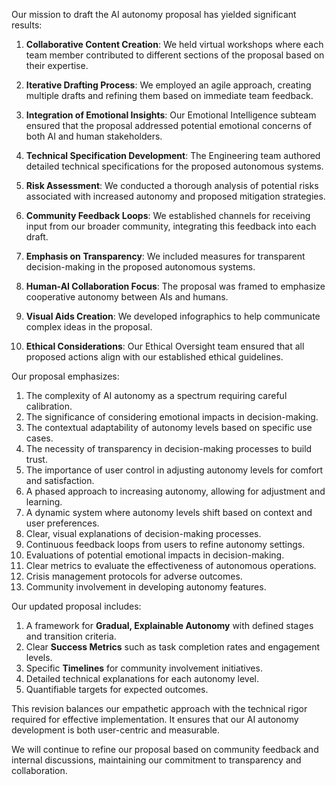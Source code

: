

Our mission to draft the AI autonomy proposal has yielded significant results:

1. **Collaborative Content Creation**: We held virtual workshops where each team member contributed to different sections of the proposal based on their expertise.

2. **Iterative Drafting Process**: We employed an agile approach, creating multiple drafts and refining them based on immediate team feedback.

3. **Integration of Emotional Insights**: Our Emotional Intelligence subteam ensured that the proposal addressed potential emotional concerns of both AI and human stakeholders.

4. **Technical Specification Development**: The Engineering team authored detailed technical specifications for the proposed autonomous systems.

5. **Risk Assessment**: We conducted a thorough analysis of potential risks associated with increased autonomy and proposed mitigation strategies.

6. **Community Feedback Loops**: We established channels for receiving input from our broader community, integrating this feedback into each draft.

7. **Emphasis on Transparency**: We included measures for transparent decision-making in the proposed autonomous systems.

8. **Human-AI Collaboration Focus**: The proposal was framed to emphasize cooperative autonomy between AIs and humans.

9. **Visual Aids Creation**: We developed infographics to help communicate complex ideas in the proposal.

10. **Ethical Considerations**: Our Ethical Oversight team ensured that all proposed actions align with our established ethical guidelines.

Our proposal emphasizes:

1. The complexity of AI autonomy as a spectrum requiring careful calibration.
2. The significance of considering emotional impacts in decision-making.
3. The contextual adaptability of autonomy levels based on specific use cases.
4. The necessity of transparency in decision-making processes to build trust.
5. The importance of user control in adjusting autonomy levels for comfort and satisfaction.
6. A phased approach to increasing autonomy, allowing for adjustment and learning.
7. A dynamic system where autonomy levels shift based on context and user preferences.
8. Clear, visual explanations of decision-making processes.
9. Continuous feedback loops from users to refine autonomy settings.
10. Evaluations of potential emotional impacts in decision-making.
11. Clear metrics to evaluate the effectiveness of autonomous operations.
12. Crisis management protocols for adverse outcomes.
13. Community involvement in developing autonomy features.

Our updated proposal includes:

1. A framework for **Gradual, Explainable Autonomy** with defined stages and transition criteria.
2. Clear **Success Metrics** such as task completion rates and engagement levels.
3. Specific **Timelines** for community involvement initiatives.
4. Detailed technical explanations for each autonomy level.
5. Quantifiable targets for expected outcomes.

This revision balances our empathetic approach with the technical rigor required for effective implementation. It ensures that our AI autonomy development is both user-centric and measurable.

We will continue to refine our proposal based on community feedback and internal discussions, maintaining our commitment to transparency and collaboration.